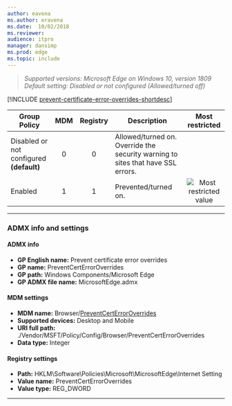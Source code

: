 ```yaml
---
author: eavena
ms.author: eravena
ms.date:  10/02/2018
ms.reviewer:
audience: itpro
manager: dansimp
ms.prod: edge
ms.topic: include
---
```


<!-- ## Prevent certificate error overrides -->

>*Supported versions: Microsoft Edge on Windows 10, version 1809*<br>
>*Default setting:  Disabled or not configured (Allowed/turned off)*

[!INCLUDE [prevent-certificate-error-overrides-shortdesc](../shortdesc/prevent-certificate-error-overrides-shortdesc.md)]

|                Group Policy                 | MDM | Registry |                                   Description                                   |                 Most restricted                  |
|---------------------------------------------|:---:|:--------:|---------------------------------------------------------------------------------|:------------------------------------------------:|
| Disabled or not configured<br>**(default)** |  0  |    0     | Allowed/turned on. Override the security warning to sites that have SSL errors. |                                                  |
|                   Enabled                   |  1  |    1     |                              Prevented/turned on.                               | ![Most restricted value](../images/check-gn.png) |

---

### ADMX info and settings
#### ADMX info
- **GP English name:** Prevent certificate error overrides
- **GP name:** PreventCertErrorOverrides
- **GP path:** Windows Components/Microsoft Edge
- **GP ADMX file name:** MicrosoftEdge.admx

#### MDM settings
- **MDM name:** Browser/[PreventCertErrorOverrides](https://docs.microsoft.com/windows/client-management/mdm/policy-csp-browser#browser-preventcerterroroverrides)
- **Supported devices:** Desktop and Mobile
- **URI full path:** ./Vendor/MSFT/Policy/Config/Browser/PreventCertErrorOverrides
- **Data type:** Integer

#### Registry settings
- **Path:** HKLM\Software\Policies\Microsoft\MicrosoftEdge\Internet Setting
- **Value name:** PreventCertErrorOverrides
- **Value type:** REG_DWORD

<hr>
